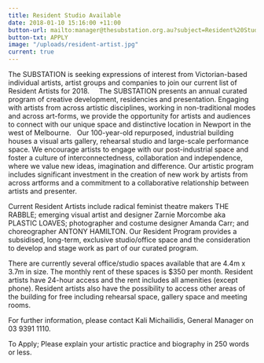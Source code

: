```yaml
---
title: Resident Studio Available
date: 2018-01-10 15:16:00 +11:00
button-url: mailto:manager@thesubstation.org.au?subject=Resident%20Studio
button-txt: APPLY
image: "/uploads/resident-artist.jpg"
current: true
---
```


The SUBSTATION is seeking expressions of interest from Victorian-based individual artists, artist groups and companies to join our current list of Resident Artists for 2018.  
 
The SUBSTATION presents an annual curated program of creative development, residencies and presentation. Engaging with artists from across artistic disciplines, working in non-traditional modes and across art-forms, we provide the opportunity for artists and audiences to connect with our unique space and distinctive location in Newport in the west of Melbourne. 
 
Our 100-year-old repurposed, industrial building houses a visual arts gallery, rehearsal studio and large-scale performance space. We encourage artists to engage with our post-industrial space and foster a culture of interconnectedness, collaboration and independence, where we value new ideas, imagination and difference. Our artistic program includes significant investment in the creation of new work by artists from across artforms and a commitment to a collaborative relationship between artists and presenter.

Current Resident Artists include radical feminist theatre makers THE RABBLE; emerging visual artist and designer Zarnie Morcombe aka PLASTIC LOAVES; photographer and costume designer Amanda Carr; and choreographer ANTONY HAMILTON. Our Resident Program provides a subsidised, long-term, exclusive studio/office space and the consideration to develop and stage work as part of our curated program.

There are currently several office/studio spaces available that are 4.4m x 3.7m in size. The monthly rent of these spaces is $350 per month. Resident artists have 24-hour access and the rent includes all amenities (except phone). Resident artists also have the possibility to access other areas of the building for free including rehearsal space, gallery space and meeting rooms. 

For further information, please contact Kali Michailidis, General Manager on 03 9391 1110. 

To Apply;
Please explain your artistic practice and biography in 250 words or less. 